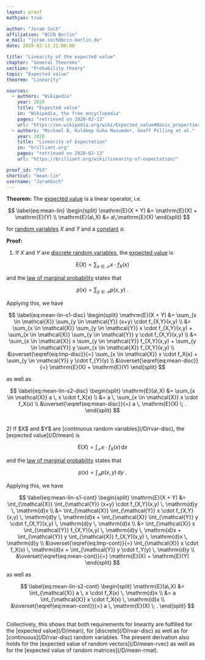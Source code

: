 ```yaml
---
layout: proof
mathjax: true

author: "Joram Soch"
affiliation: "BCCN Berlin"
e_mail: "joram.soch@bccn-berlin.de"
date: 2020-02-13 21:08:00

title: "Linearity of the expected value"
chapter: "General Theorems"
section: "Probability theory"
topic: "Expected value"
theorem: "Linearity"

sources:
  - authors: "Wikipedia"
    year: 2020
    title: "Expected value"
    in: "Wikipedia, the free encyclopedia"
    pages: "retrieved on 2020-02-13"
    url: "https://en.wikipedia.org/wiki/Expected_value#Basic_properties"
  - authors: "Michael B, Kuldeep Guha Mazumder, Geoff Pilling et al."
    year: 2020
    title: "Linearity of Expectation"
    in: "brilliant.org"
    pages: "retrieved on 2020-02-13"
    url: "https://brilliant.org/wiki/linearity-of-expectation/"

proof_id: "P53"
shortcut: "mean-lin"
username: "JoramSoch"
---
```



**Theorem:** The [expected value](/D/mean) is a linear operator, i.e.

$$ \label{eq:mean-lin}
\begin{split}
\mathrm{E}(X + Y) &= \mathrm{E}(X) + \mathrm{E}(Y) \\
\mathrm{E}(a\,X) &= a\,\mathrm{E}(X)
\end{split}
$$

for [random variables](/D/rvar) $X$ and $Y$ and a [constant](/D/const) $a$.


**Proof:**

1) If $X$ and $Y$ are [discrete random variables](/D/rvar-disc), the [expected value](/D/mean) is

$$ \label{eq:mean-disc}
\mathrm{E}(X) = \sum_{x \in \mathcal{X}} x \cdot f_X(x)
$$

and the [law of marginal probability](/D/prob-marg) states that

$$ \label{eq:lmp-disc}
p(x) = \sum_{y \in \mathcal{Y}} p(x,y) \; .
$$

Applying this, we have

$$ \label{eq:mean-lin-s1-disc}
\begin{split}
\mathrm{E}(X + Y) &= \sum_{x \in \mathcal{X}} \sum_{y \in \mathcal{Y}} (x+y) \cdot f_{X,Y}(x,y) \\
&= \sum_{x \in \mathcal{X}} \sum_{y \in \mathcal{Y}} x \cdot f_{X,Y}(x,y) + \sum_{x \in \mathcal{X}} \sum_{y \in \mathcal{Y}} y \cdot f_{X,Y}(x,y) \\
&= \sum_{x \in \mathcal{X}} x \sum_{y \in \mathcal{Y}} f_{X,Y}(x,y) + \sum_{y \in \mathcal{Y}} y \sum_{x \in \mathcal{X}} f_{X,Y}(x,y) \\
&\overset{\eqref{eq:lmp-disc}}{=} \sum_{x \in \mathcal{X}} x \cdot f_X(x) + \sum_{y \in \mathcal{Y}} y \cdot f_{Y}(y) \\
&\overset{\eqref{eq:mean-disc}}{=} \mathrm{E}(X) + \mathrm{E}(Y)
\end{split}
$$

as well as

$$ \label{eq:mean-lin-s2-disc}
\begin{split}
\mathrm{E}(a\,X) &= \sum_{x \in \mathcal{X}} a \, x \cdot f_X(x) \\
&= a \, \sum_{x \in \mathcal{X}} x \cdot f_X(x) \\
&\overset{\eqref{eq:mean-disc}}{=} a \, \mathrm{E}(X) \; .
\end{split}
$$

<br>
2) If $X$ and $Y$ are [continuous random variables](/D/rvar-disc), the [expected value](/D/mean) is

$$ \label{eq:mean-cont}
\mathrm{E}(X) = \int_{\mathcal{X}} x \cdot f_X(x) \, \mathrm{d}x
$$

and the [law of marginal probability](/D/prob-marg) states that

$$ \label{eq:lmp-cont}
p(x) = \int_{\mathcal{Y}} p(x,y) \, \mathrm{d}y \; .
$$

Applying this, we have

$$ \label{eq:mean-lin-s1-cont}
\begin{split}
\mathrm{E}(X + Y) &= \int_{\mathcal{X}} \int_{\mathcal{Y}} (x+y) \cdot f_{X,Y}(x,y) \, \mathrm{d}y \, \mathrm{d}x \\
&= \int_{\mathcal{X}} \int_{\mathcal{Y}} x \cdot f_{X,Y}(x,y) \, \mathrm{d}y \, \mathrm{d}x + \int_{\mathcal{X}} \int_{\mathcal{Y}} y \cdot f_{X,Y}(x,y) \, \mathrm{d}y \, \mathrm{d}x \\
&= \int_{\mathcal{X}} x \int_{\mathcal{Y}} f_{X,Y}(x,y) \, \mathrm{d}y \, \mathrm{d}x + \int_{\mathcal{Y}} y \int_{\mathcal{X}} f_{X,Y}(x,y) \, \mathrm{d}x \, \mathrm{d}y \\
&\overset{\eqref{eq:lmp-cont}}{=} \int_{\mathcal{X}} x \cdot f_X(x) \, \mathrm{d}x + \int_{\mathcal{Y}} y \cdot f_Y(y) \, \mathrm{d}y \\
&\overset{\eqref{eq:mean-cont}}{=} \mathrm{E}(X) + \mathrm{E}(Y)
\end{split}
$$

as well as

$$ \label{eq:mean-lin-s2-cont}
\begin{split}
\mathrm{E}(a\,X) &= \int_{\mathcal{X}} a \, x \cdot f_X(x) \, \mathrm{d}x \\
&= a \int_{\mathcal{X}} x \cdot f_X(x) \, \mathrm{d}x \\
&\overset{\eqref{eq:mean-cont}}{=} a \, \mathrm{E}(X) \; .
\end{split}
$$

<br>
Collectively, this shows that both requirements for linearity are fulfilled for the [expected value](/D/mean), for [discrete](/D/rvar-disc) as well as for [continuous](/D/rvar-disc) random variables. The present derivation also holds for the [expected value of random vectors](/D/mean-rvec) as well as for the [expected value of random matrices](/D/mean-rmat).